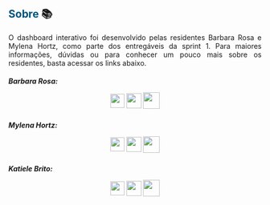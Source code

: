 ## <span style="color:#00547c"> Sobre </span> :books:

<p align="justify"> O dashboard interativo foi desenvolvido pelas residentes Barbara Rosa e Mylena Hortz, como parte dos entregáveis da sprint 1. Para maiores informações, dúvidas ou para conhecer um pouco mais sobre os residentes, basta acessar os links abaixo.

##### Barbara Rosa: <p align="center"> <a href="https://www.linkedin.com/in/barbaranicolerosa/" target="blank"><img align="center" src="https://upload.wikimedia.org/wikipedia/commons/1/19/LinkedIn_logo.svg" height="28" /></a> <a href="mailto:barbara.rosa@sistemafiep.org.br" target="blank"><img align="center" src="https://w7.pngwing.com/pngs/995/259/png-transparent-microsoft-outlook-logo-outlook-com-microsoft-outlook-email-microsoft-office-365-outlook-miscellaneous-blue-text.png" height="30" /></a> <a href="https://github.com/barbnrosa" target="blank"><img align="center" src="https://img.shields.io/badge/github-%23121011.svg?style=for-the-badge&logo=github&logoColor=white" height="33" /></a> 


##### Mylena Hortz: <p align="center"> <a href="https://www.linkedin.com/in/mhribas/" target="blank"><img align="center" src="https://upload.wikimedia.org/wikipedia/commons/1/19/LinkedIn_logo.svg" height="28" /></a> <a href="mailto:mylena.ribas@sistemafiep.org.br" target="blank"><img align="center" src="https://w7.pngwing.com/pngs/995/259/png-transparent-microsoft-outlook-logo-outlook-com-microsoft-outlook-email-microsoft-office-365-outlook-miscellaneous-blue-text.png" height="30" /></a> <a href="https://github.com/mhortz" target="blank"><img align="center" src="https://img.shields.io/badge/github-%23121011.svg?style=for-the-badge&logo=github&logoColor=white" height="33" /></a> 


##### Katiele Brito: <p align="center"> <a href="https://www.linkedin.com/in/katiele-val%C3%A9ria-pereira-brito-b4a23b16a/" target="blank"><img align="center" src="https://upload.wikimedia.org/wikipedia/commons/1/19/LinkedIn_logo.svg" height="28" /></a> <a href="katiele.brito@sistemafiep.org.br" target="blank"><img align="center" src="https://w7.pngwing.com/pngs/995/259/png-transparent-microsoft-outlook-logo-outlook-com-microsoft-outlook-email-microsoft-office-365-outlook-miscellaneous-blue-text.png" height="30" /></a> <a href="https://github.com/katielebr" target="blank"><img align="center" src="https://img.shields.io/badge/github-%23121011.svg?style=for-the-badge&logo=github&logoColor=white" height="33" /></a> 








